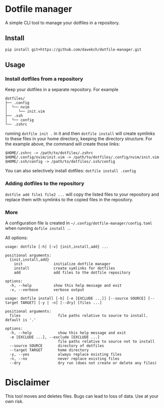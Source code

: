 # Dotfile manager
A simple CLI tool to manage your dotfiles in a repository.

## Install
```bash
pip install git+https://github.com/davekch/dotfile-manager.git
```

## Usage
### Install dotfiles from a repository
Keep your dotfiles in a separate repository. For example
```text
dotfiles/
├── .config
│  └── nvim
│     └── init.vim
├── .ssh
│  └── config
└── .zshrc
```

running `dotfile init .` in it and then `dotfile install` will create symlinks to these files in your home directory, keeping the directory structure. For the example above, the command will create those links:
```text
$HOME/.zshrc -> /path/to/dotfiles/.zshrc
$HOME/.config/nvim/init.vim -> /path/to/dotfiles/.config/nvim/init.vim
$HOME/.ssh/config -> /path/to/dotfiles/.ssh/config
```

You can also selectively install dotfiles: `dotfile install .config`

### Adding dotfiles to the repository
`dotfile add file1 file2 ...` will copy the listed files to your repository and replace them with symlinks to the copied files in the repository.

### More
A configuration file is created in `~/.config/dotfile-manager/config.toml` when running `dofile install .`.

All options:
```
usage: dotfile [-h] [-v] {init,install,add} ...

positional arguments:
  {init,install,add}
    init              initialize dotfile manager
    install           create symlinks for dotfiles
    add               add files to the dotfile repository

options:
  -h, --help          show this help message and exit
  -v, --verbose       verbose output
```

```
usage: dotfile install [-h] [-e [EXCLUDE ...]] [--source SOURCE] [--target TARGET] [-y | -n] [--dry] [files ...]

positional arguments:
  files                 file paths relative to source to install. default is '.'

options:
  -h, --help            show this help message and exit
  -e [EXCLUDE ...], --exclude [EXCLUDE ...]
                        file paths relative to source not to install
  --source SOURCE       directory of dotfiles
  --target TARGET       home directory
  -y, --yes             always replace existing files
  -n, --no              never replace existing files
  --dry                 dry run (does not create or delete any files)
```

# Disclaimer
This tool moves and deletes files. Bugs can lead to loss of data. Use at your own risk.
